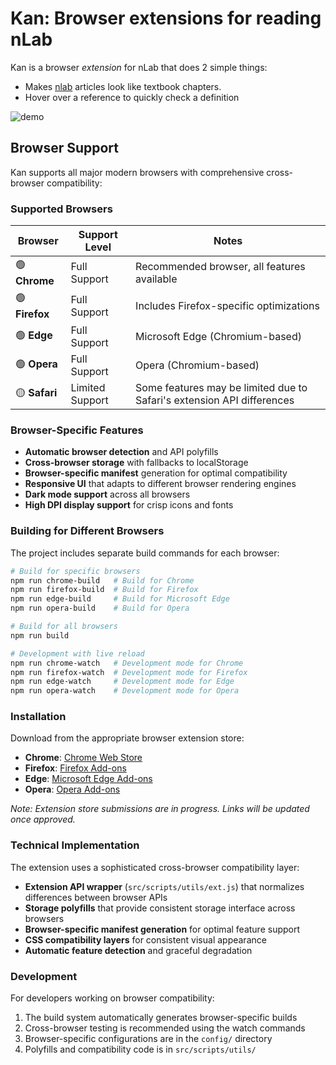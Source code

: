 # Kan: Browser extensions for reading nLab

Kan is a browser *extension* for nLab that does 2 simple things:

- Makes [nlab](ncatlab.org/nlab/) articles look like textbook chapters.
- Hover over a reference to quickly check a definition


![demo](https://user-images.githubusercontent.com/5866348/32987959-4407361a-ccae-11e7-805c-2c955f46822c.gif)

## Browser Support

Kan supports all major modern browsers with comprehensive cross-browser compatibility:

### Supported Browsers

| Browser | Support Level | Notes |
|---------|---------------|-------|
| 🟢 **Chrome** | Full Support | Recommended browser, all features available |
| 🟢 **Firefox** | Full Support | Includes Firefox-specific optimizations |
| 🟢 **Edge** | Full Support | Microsoft Edge (Chromium-based) |
| 🟢 **Opera** | Full Support | Opera (Chromium-based) |
| 🟡 **Safari** | Limited Support | Some features may be limited due to Safari's extension API differences |

### Browser-Specific Features

- **Automatic browser detection** and API polyfills
- **Cross-browser storage** with fallbacks to localStorage
- **Browser-specific manifest** generation for optimal compatibility
- **Responsive UI** that adapts to different browser rendering engines
- **Dark mode support** across all browsers
- **High DPI display support** for crisp icons and fonts

### Building for Different Browsers

The project includes separate build commands for each browser:

```bash
# Build for specific browsers
npm run chrome-build   # Build for Chrome
npm run firefox-build  # Build for Firefox  
npm run edge-build     # Build for Microsoft Edge
npm run opera-build    # Build for Opera

# Build for all browsers
npm run build

# Development with live reload
npm run chrome-watch   # Development mode for Chrome
npm run firefox-watch  # Development mode for Firefox
npm run edge-watch     # Development mode for Edge
npm run opera-watch    # Development mode for Opera
```

### Installation

Download from the appropriate browser extension store:

- **Chrome**: [Chrome Web Store](link-pending)
- **Firefox**: [Firefox Add-ons](link-pending) 
- **Edge**: [Microsoft Edge Add-ons](link-pending)
- **Opera**: [Opera Add-ons](link-pending)

*Note: Extension store submissions are in progress. Links will be updated once approved.*

### Technical Implementation

The extension uses a sophisticated cross-browser compatibility layer:

- **Extension API wrapper** (`src/scripts/utils/ext.js`) that normalizes differences between browser APIs
- **Storage polyfills** that provide consistent storage interface across browsers
- **Browser-specific manifest generation** for optimal feature support
- **CSS compatibility layers** for consistent visual appearance
- **Automatic feature detection** and graceful degradation

### Development

For developers working on browser compatibility:

1. The build system automatically generates browser-specific builds
2. Cross-browser testing is recommended using the watch commands
3. Browser-specific configurations are in the `config/` directory
4. Polyfills and compatibility code is in `src/scripts/utils/`
